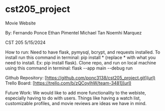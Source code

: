 # cst205_project
Movie Website

By:
Fernando Ponce
Ethan Pimentel
Michael Tan
Noemhi Marquez

CST 205
5/15/2024

How to run: 
Need to have flask, pymysql, bcrypt, and requests installed. 
To install run this command in terminal: pip install * (replace * with what you need to install. Ex: pip install flask).
Clone repo, and run on local machine using this command in terminal: flask --app main --debug run


Github Repository: [https://github.com/ponc3138/cst205_project.git](url)
Trello Board: [https://trello.com/b/zQCoyIhW/team-3481](url)

Future Work: We would like to add more functionality to the webiste, especially having to do with users. Things like having a watch list, customizable 
profiles, and movie reviews are ideas we have in mind. 
